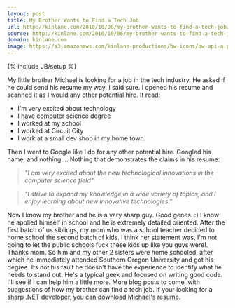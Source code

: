 ```yaml
---
layout: post
title: My Brother Wants to Find a Tech Job
url: http://kinlane.com/2010/10/06/my-brother-wants-to-find-a-tech-job/
source: http://kinlane.com/2010/10/06/my-brother-wants-to-find-a-tech-job/
domain: kinlane.com
image: https://s3.amazonaws.com/kinlane-productions/bw-icons/bw-api-a.png
---
```

{% include JB/setup %}

<p>
     My little brother Michael is looking for a job in the tech industry. He asked if he could send his resume my way. I said sure. I opened his resume and scanned it as I would any other potential hire. It read:
</p>
<ul class="mainlist">
     <li>I'm very excited about technology
     </li>
     <li>I have computer science degree
     </li>
     <li>I worked at my school
     </li>
     <li>I worked at Circuit City
     </li>
     <li>I work at a small dev shop in my home town.
     </li>
</ul>
<p>
     Then I went to Google like I do for any other potential hire. Googled his name, and nothing.... Nothing that demonstrates the claims in his resume:
</p>
<blockquote>
     <em>"I am very excited about the new technological innovations in the computer science field"</em>
</blockquote>
<blockquote>
     <em>"I strive to expand my knowledge in a wide variety of topics, and I enjoy learning about new innovative technologies."</em>
</blockquote>
<p>
     Now I know my brother and he is a very sharp guy. Good genes. :) I know he applied himself in school and he is extremely detailed oriented. After the first batch of us siblings, my mom who was a school teacher decided to home school the second batch of kids. I think her statement was, I'm not going to let the public schools fuck these kids up like you guys were!. Thanks mom. So him and my other 2 sisters were home schooled, after which he immediately attended Southern Oregon University and got his degree. Its not his fault he doesn't have the experience to identify what he needs to stand out. He's a typical geek and focused on writing good code. I'll see if I can help him a little more. More blog posts to come, with suggestions of how my brother can find a tech job. If your looking for a sharp .NET developer, you can <a href="http://kinlane-productions.s3.amazonaws.com/michael-thelander-programmer-resume.pdf" target="_blank">download Michael's resume</a>.
</p>